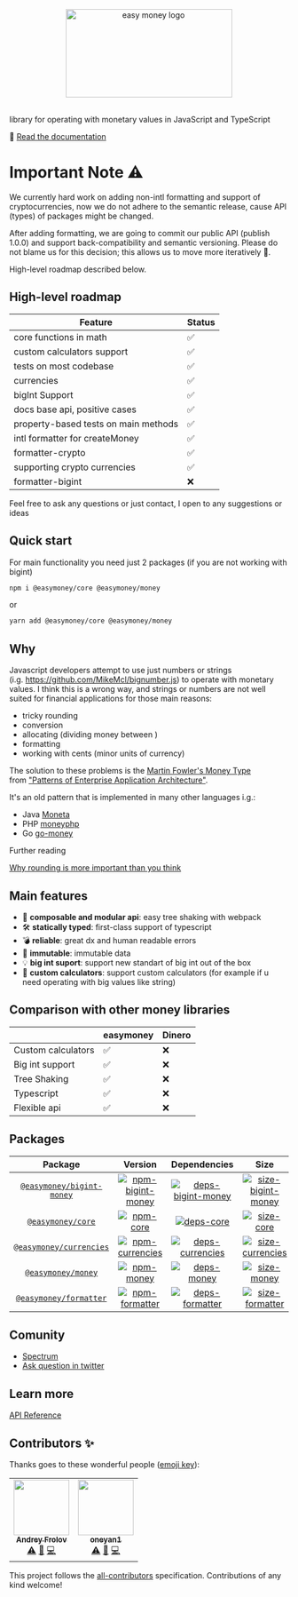 
<div align="center" text-align="center">
  <img src="https://easymoney.now.sh/img/logo.png" align="center"
     alt="easy money logo" width="300" height="159"></img>     
     <br></br>
</div>



library for operating with monetary values in JavaScript and TypeScript

📖 [Read the documentation](https://easymoney.now.sh/docs/introduction/getting-started)

# Important Note ⚠️

We currently hard work on adding non-intl formatting and support of cryptocurrencies, now we do not adhere to the semantic release, cause API (types) of packages might be changed.

After adding formatting, we are going to commit our public API (publish 1.0.0) and support back-compatibility and semantic versioning. Please do not blame us for this decision; this allows us to move more iteratively 🚀.

High-level roadmap described below.

## High-level roadmap

| Feature                              | Status |
| ------------------------------------ | ------ |
| core functions in math               | ✅      |
| custom calculators support           | ✅      |
| tests on most codebase               | ✅      |
| currencies                           | ✅      |
| bigInt Support                       | ✅      |
| docs base api, positive cases        | ✅      |
| property-based tests on main methods | ✅      |
| intl formatter for createMoney       | ✅      |
| formatter-crypto                     | ✅      |
| supporting crypto currencies         | ✅      |
| formatter-bigint                     | ❌      |

Feel free to ask any questions or just contact, I open to any suggestions or ideas

## Quick start

For main functionality you need just 2 packages (if you are not working with bigint)

```sh
npm i @easymoney/core @easymoney/money
```

or

```sh
yarn add @easymoney/core @easymoney/money
```

## Why

Javascript developers attempt to use just numbers or strings (i.g. https://github.com/MikeMcl/bignumber.js) to operate with monetary values. I think this is a wrong way, and strings or numbers are not well suited for financial applications for those main reasons:

- tricky rounding
- conversion
- allocating (dividing money between )
- formatting
- working with cents (minor units of currency)

The solution to these problems is the [Martin Fowler's Money Type](https://martinfowler.com/eaaCatalog/money.html) from ["Patterns of Enterprise Application Architecture"](https://www.amazon.ca/gp/product/0321127420/ref=as_li_qf_asin_il_tl?ie=UTF8&tag=evertpot-20&creative=330641&linkCode=as2&creativeASIN=0321127420&linkId=3e43f20d3b2dd7e325a3feecdd2eaecd).

It's an old pattern that is implemented in many other languages i.g.:

- Java [Moneta](https://github.com/JavaMoney/jsr354-ri)
- PHP [moneyphp](https://github.com/moneyphp/money)
- Go [go-money](https://github.com/Rhymond/go-money)


Further reading

[Why rounding is more important than you think](https://dev.to/frolovdev/why-rounding-is-more-important-than-you-think-134j)

## Main features

- 🎁 **composable and modular api**: easy tree shaking with webpack
- 🛠 **statically typed**: first-class support of typescript
- 💣 **reliable**: great dx and human readable errors
- 🎁 **immutable**: immutable data
- 💡 **big int suport**: support new standart of big int out of the box
- 🧮 **custom calculators**: support custom calculators (for example if u need operating with big values like string) 

## Comparison with other money libraries

|                    | easymoney | Dinero |
| ------------------ | --------- | ------ |
| Custom calculators | ✅         | ❌      |
| Big int support    | ✅         | ❌      |
| Tree Shaking       | ✅         | ❌      |
| Typescript         | ✅         | ❌      |
| Flexible api       | ✅         | ❌      |

## Packages

|           Package           |                 Version                  |                Dependencies                |                   Size                   |
| :-------------------------: | :--------------------------------------: | :----------------------------------------: | :--------------------------------------: |
| [`@easymoney/bigint-money`] | [![npm-bigint-money]][pack-bigint-money] | [![deps-bigint-money]][david-bigint-money] | [![size-bigint-money]][pho-bigint-money] |
|     [`@easymoney/core`]     |         [![npm-core]][pack-core]         |         [![deps-core]][david-core]         |         [![size-core]][pho-core]         |
|  [`@easymoney/currencies`]  |   [![npm-currencies]][pack-currencies]   |   [![deps-currencies]][david-currencies]   |   [![size-currencies]][pho-currencies]   |
|    [`@easymoney/money`]     |        [![npm-money]][pack-money]        |        [![deps-money]][david-money]        |        [![size-money]][pho-money]        |
|  [`@easymoney/formatter`]   |    [![npm-formatter]][pack-formatter]    |    [![deps-formatter]][david-formatter]    |    [![size-formatter]][pho-formatter]    |

[`@easymoney/bigint-money`]: https://github.com/frolovdev/easymoney/tree/master/packages/bigint-money
[npm-bigint-money]: https://img.shields.io/npm/v/@easymoney/bigint-money?color=blue
[pack-bigint-money]: https://www.npmjs.com/package/@easymoney/bigint-money
[deps-bigint-money]: https://david-dm.org/frolovdev/easymoney/status.svg?path=packages/bigint-money
[david-bigint-money]: https://david-dm.org/frolovdev/easymoney?path=packages/bigint-money
[size-bigint-money]: https://img.shields.io/bundlephobia/minzip/@easymoney/bigint-money
[pho-bigint-money]: https://bundlephobia.com/result?p=@easymoney/bigint-money

[`@easymoney/core`]: https://github.com/frolovdev/easymoney/tree/master/packages/core
[npm-core]: https://img.shields.io/npm/v/@easymoney/core?color=blue
[pack-core]: https://www.npmjs.com/package/@easymoney/core
[deps-core]: https://david-dm.org/frolovdev/easymoney/status.svg?path=packages/core
[david-core]: https://david-dm.org/frolovdev/easymoney?path=packages/core
[size-core]: https://img.shields.io/bundlephobia/minzip/@easymoney/core
[pho-core]: https://bundlephobia.com/result?p=@easymoney/core

[`@easymoney/currencies`]: https://github.com/frolovdev/easymoney/tree/master/packages/currencies
[npm-currencies]: https://img.shields.io/npm/v/@easymoney/currencies?color=blue
[pack-currencies]: https://www.npmjs.com/package/@easymoney/currencies
[deps-currencies]: https://david-dm.org/frolovdev/easymoney/status.svg?path=packages/currencies
[david-currencies]: https://david-dm.org/frolovdev/easymoney?path=packages/currencies
[size-currencies]: https://img.shields.io/bundlephobia/minzip/@easymoney/currencies
[pho-currencies]: https://bundlephobia.com/result?p=@easymoney/currencies

[`@easymoney/money`]: https://github.com/frolovdev/easymoney/tree/master/packages/money
[npm-money]: https://img.shields.io/npm/v/@easymoney/money?color=blue
[pack-money]: https://www.npmjs.com/package/@easymoney/money
[deps-money]: https://david-dm.org/frolovdev/easymoney/status.svg?path=packages/money
[david-money]: https://david-dm.org/frolovdev/easymoney?path=packages/money
[size-money]: https://img.shields.io/bundlephobia/minzip/@easymoney/money
[pho-money]: https://bundlephobia.com/result?p=@easymoney/money

[`@easymoney/formatter`]: https://github.com/frolovdev/easymoney/tree/master/packages/formatter
[npm-formatter]: https://img.shields.io/npm/v/@easymoney/formatter?color=blue
[pack-formatter]: https://www.npmjs.com/package/@easymoney/formatter
[deps-formatter]: https://david-dm.org/frolovdev/easymoney/status.svg?path=packages/formatter
[david-formatter]: https://david-dm.org/frolovdev/easymoney?path=packages/formatter
[size-formatter]: https://img.shields.io/bundlephobia/minzip/@easymoney/formatter
[pho-formatter]: https://bundlephobia.com/result?p=@easymoney/formatter


[`@easymoney/crypto-formatter`]: https://github.com/frolovdev/easymoney/tree/master/packages/crypto-formatter
[npm-crypto-formatter]: https://img.shields.io/npm/v/@easymoney/crypto-formatter?color=blue
[pack-crypto-formatter]: https://www.npmjs.com/package/@easymoney/crypto-formatter
[deps-crypto-formatter]: https://david-dm.org/frolovdev/easymoney/status.svg?path=packages/crypto-formatter
[david-crypto-formatter]: https://david-dm.org/frolovdev/easymoney?path=packages/crypto-formatter
[size-crypto-formatter]: https://img.shields.io/bundlephobia/minzip/@easymoney/crypto-formatter
[pho-crypto-formatter]: https://bundlephobia.com/result?p=@easymoney/crypto-formatter

## Comunity

- [Spectrum](https://spectrum.chat/easymoney)
- [Ask question in twitter](https://twitter.com/frolovdev)

## Learn more

[API Reference](https://easymoney.now.sh/docs/api/api-reference)

## Contributors ✨

Thanks goes to these wonderful people ([emoji key](https://allcontributors.org/docs/en/emoji-key)):

<!-- ALL-CONTRIBUTORS-LIST:START - Do not remove or modify this section -->
<!-- prettier-ignore-start -->
<!-- markdownlint-disable -->
<table>
  <tr>
    <td align="center"><a href="https://www.linkedin.com/in/andrey-frolov-3b8579155/"><img src="https://avatars1.githubusercontent.com/u/30667180?v=4" width="100px;" alt=""/><br /><sub><b>Andrey Frolov</b></sub></a><br /><a href="https://github.com/frolovdev/easymoney/commits?author=frolovdev" title="Tests">⚠️</a> <a href="https://github.com/frolovdev/easymoney/commits?author=frolovdev" title="Documentation">📖</a> <a href="https://github.com/frolovdev/easymoney/commits?author=frolovdev" title="Code">💻</a></td>
    <td align="center"><a href="https://github.com/oneyan1"><img src="https://avatars1.githubusercontent.com/u/45971627?v=4" width="100px;" alt=""/><br /><sub><b>oneyan1</b></sub></a><br /><a href="https://github.com/frolovdev/easymoney/commits?author=oneyan1" title="Tests">⚠️</a> <a href="https://github.com/frolovdev/easymoney/commits?author=oneyan1" title="Documentation">📖</a> <a href="https://github.com/frolovdev/easymoney/commits?author=oneyan1" title="Code">💻</a></td>
  </tr>
</table>

<!-- markdownlint-enable -->
<!-- prettier-ignore-end -->
<!-- ALL-CONTRIBUTORS-LIST:END -->

This project follows the [all-contributors](https://github.com/all-contributors/all-contributors) specification. Contributions of any kind welcome!
